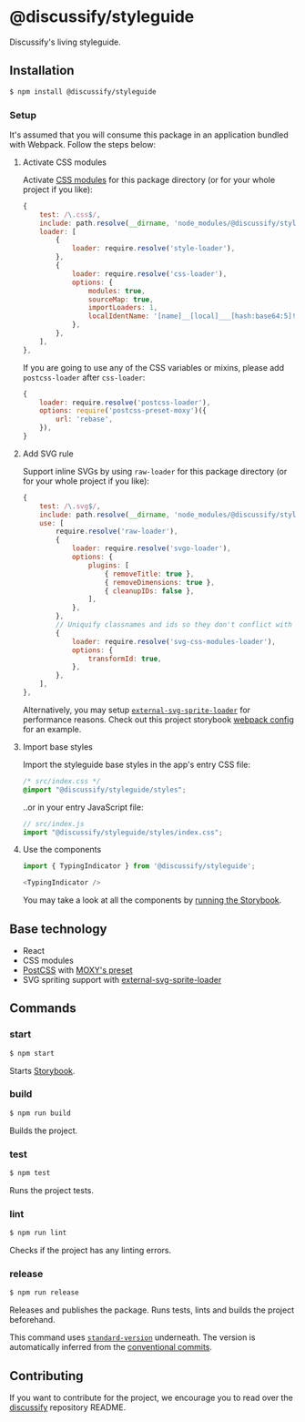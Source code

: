 # @discussify/styleguide

Discussify's living styleguide.


## Installation

```sh
$ npm install @discussify/styleguide
```

### Setup

It's assumed that you will consume this package in an application bundled with Webpack.
Follow the steps below:

1. Activate CSS modules

    Activate [CSS modules](https://github.com/webpack-contrib/css-loader#modules) for this package directory (or for your whole project if you like):

    ```js
    {
        test: /\.css$/,
        include: path.resolve(__dirname, 'node_modules/@discussify/styleguide'),
        loader: [
            {
                loader: require.resolve('style-loader'),
            },
            {
                loader: require.resolve('css-loader'),
                options: {
                    modules: true,
                    sourceMap: true,
                    importLoaders: 1,
                    localIdentName: '[name]__[local]___[hash:base64:5]!',
                },
            },
        ],
    },
    ```

    If you are going to use any of the CSS variables or mixins, please add `postcss-loader` after `css-loader`:

    ```js
    {
        loader: require.resolve('postcss-loader'),
        options: require('postcss-preset-moxy')({
            url: 'rebase',
        }),
    }
    ```

2. Add SVG rule

    Support inline SVGs by using `raw-loader` for this package directory (or for your whole project if you like):

    ```js
    {
        test: /\.svg$/,
        include: path.resolve(__dirname, 'node_modules/@discussify/styleguide'),
        use: [
            require.resolve('raw-loader'),
            {
                loader: require.resolve('svgo-loader'),
                options: {
                    plugins: [
                        { removeTitle: true },
                        { removeDimensions: true },
                        { cleanupIDs: false },
                    ],
                },
            },
            // Uniquify classnames and ids so they don't conflict with each other
            {
                loader: require.resolve('svg-css-modules-loader'),
                options: {
                    transformId: true,
                },
            },
        ],
    },
    ```

    Alternatively, you may setup [`external-svg-sprite-loader`](https://github.com/karify/external-svg-sprite-loader) for performance reasons. Check out this project storybook [webpack config](.storybook/webpack.config.js) for an example.

3. Import base styles

    Import the styleguide base styles in the app's entry CSS file:

    ```css
    /* src/index.css */
    @import "@discussify/styleguide/styles";
    ```

    ..or in your entry JavaScript file:

    ```js
    // src/index.js
    import "@discussify/styleguide/styles/index.css";
    ```

4. Use the components

    ```js
    import { TypingIndicator } from '@discussify/styleguide';

    <TypingIndicator />
    ```

    You may take a look at all the components by [running the Storybook](https://github.com/ipfs-shipyard/discussify-styleguide#start).


## Base technology

- React
- CSS modules
- [PostCSS](https://github.com/postcss/postcss) with [MOXY's preset](https://github.com/moxystudio/postcss-preset-moxy)
- SVG spriting support with [external-svg-sprite-loader](https://github.com/karify/external-svg-sprite-loader)


## Commands

### start

```sh
$ npm start
```

Starts [Storybook](https://storybook.js.org/).

### build

```sh
$ npm run build
```

Builds the project.

### test

```sh
$ npm test
```

Runs the project tests.

### lint

```sh
$ npm run lint
```

Checks if the project has any linting errors.

### release

```sh
$ npm run release
```

Releases and publishes the package. Runs tests, lints and builds the project beforehand.

This command uses [`standard-version`](https://github.com/conventional-changelog/standard-version) underneath. The version is automatically inferred from the [conventional commits](https://conventionalcommits.org/).


## Contributing

If you want to contribute for the project, we encourage you to read over the [discussify](https://github.com/ipfs-shipyard/discussify) repository README.
